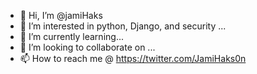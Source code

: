 - 👋 Hi, I’m @jamiHaks
- 👀 I’m interested in python, Django, and security ...
- 🌱 I’m currently learning...
- 💞️ I’m looking to collaborate on ...
- 📫 How to reach me @ https://twitter.com/JamiHaks0n

<!---
jamiHaks/jamiHaks is a ✨ special ✨ repository because its `README.md` (this file) appears on your GitHub profile.
You can click the Preview link to take a look at your changes.
--->
